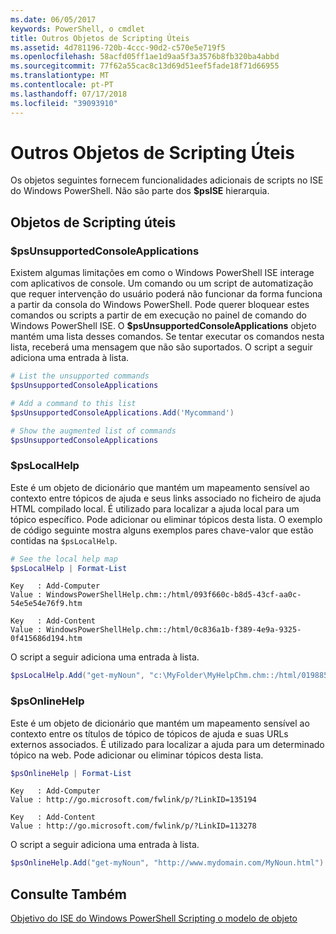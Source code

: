 ```yaml
---
ms.date: 06/05/2017
keywords: PowerShell, o cmdlet
title: Outros Objetos de Scripting Úteis
ms.assetid: 4d781196-720b-4ccc-90d2-c570e5e719f5
ms.openlocfilehash: 58acfd05ff1ae1d9aa5f3a3576b8fb320ba4abbd
ms.sourcegitcommit: 77f62a55cac8c13d69d51eef5fade18f71d66955
ms.translationtype: MT
ms.contentlocale: pt-PT
ms.lasthandoff: 07/17/2018
ms.locfileid: "39093910"
---
```

# <a name="other-useful-scripting-objects"></a>Outros Objetos de Scripting Úteis

Os objetos seguintes fornecem funcionalidades adicionais de scripts no ISE do Windows PowerShell. Não são parte dos **$psISE** hierarquia.

## <a name="useful-scripting-objects"></a>Objetos de Scripting úteis

### <a name="psunsupportedconsoleapplications"></a>$psUnsupportedConsoleApplications

Existem algumas limitações em como o Windows PowerShell ISE interage com aplicativos de console. Um comando ou um script de automatização que requer intervenção do usuário poderá não funcionar da forma funciona a partir da consola do Windows PowerShell. Pode querer bloquear estes comandos ou scripts a partir de em execução no painel de comando do Windows PowerShell ISE. O **$psUnsupportedConsoleApplications** objeto mantém uma lista desses comandos. Se tentar executar os comandos nesta lista, receberá uma mensagem que não são suportados. O script a seguir adiciona uma entrada à lista.

```powershell
# List the unsupported commands
$psUnsupportedConsoleApplications

# Add a command to this list
$psUnsupportedConsoleApplications.Add('Mycommand')

# Show the augmented list of commands
$psUnsupportedConsoleApplications
```

### <a name="pslocalhelp"></a>$psLocalHelp

Este é um objeto de dicionário que mantém um mapeamento sensível ao contexto entre tópicos de ajuda e seus links associado no ficheiro de ajuda HTML compilado local. É utilizado para localizar a ajuda local para um tópico específico. Pode adicionar ou eliminar tópicos desta lista. O exemplo de código seguinte mostra alguns exemplos pares chave-valor que estão contidas na `$psLocalHelp`.

```powershell
# See the local help map
$psLocalHelp | Format-List
```

```output
Key   : Add-Computer
Value : WindowsPowerShellHelp.chm::/html/093f660c-b8d5-43cf-aa0c-54e5e54e76f9.htm

Key   : Add-Content
Value : WindowsPowerShellHelp.chm::/html/0c836a1b-f389-4e9a-9325-0f415686d194.htm
```

O script a seguir adiciona uma entrada à lista.

```powershell
$psLocalHelp.Add("get-myNoun", "c:\MyFolder\MyHelpChm.chm::/html/0198854a-1298-57ae-aa0c-87b5e5a84712.htm")
```

### <a name="psonlinehelp"></a>$psOnlineHelp

Este é um objeto de dicionário que mantém um mapeamento sensível ao contexto entre os títulos de tópico de tópicos de ajuda e suas URLs externos associados. É utilizado para localizar a ajuda para um determinado tópico na web. Pode adicionar ou eliminar tópicos desta lista.

```powershell
$psOnlineHelp | Format-List
```

```output
Key   : Add-Computer
Value : http://go.microsoft.com/fwlink/p/?LinkID=135194

Key   : Add-Content
Value : http://go.microsoft.com/fwlink/p/?LinkID=113278
```

O script a seguir adiciona uma entrada à lista.

```powershell
$psOnlineHelp.Add("get-myNoun", "http://www.mydomain.com/MyNoun.html")
```

## <a name="see-also"></a>Consulte Também

[Objetivo do ISE do Windows PowerShell Scripting o modelo de objeto](../../core-powershell/ise/Purpose-of-the-Windows-PowerShell-ISE-Scripting-Object-Model.md)